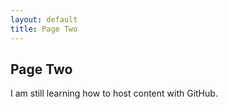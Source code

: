 ```yaml
---
layout: default
title: Page Two
---
```


## Page Two

I am still learning how to host content with GitHub.
